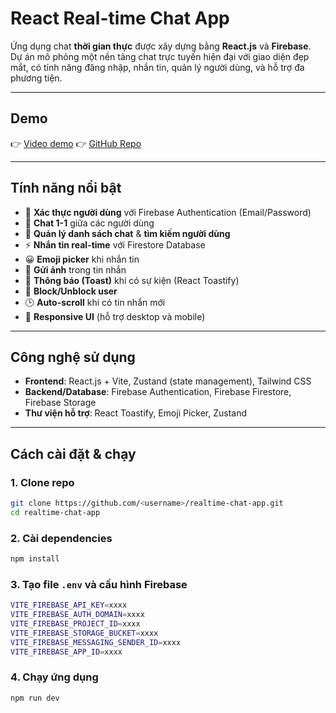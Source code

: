 # React Real-time Chat App

Ứng dụng chat **thời gian thực** được xây dựng bằng **React.js** và **Firebase**.  
Dự án mô phỏng một nền tảng chat trực tuyến hiện đại với giao diện đẹp mắt, có tính năng đăng nhập, nhắn tin, quản lý người dùng, và hỗ trợ đa phương tiện.

---

## Demo
👉 [Video demo](https://drive.google.com/file/d/1y7jNqRQtl3HtEvYT3eBUzDnGsRhSm0GP/view?usp=drive_link) 
👉 [GitHub Repo](https://github.com/<username>/realtime-chat-app)

---

## Tính năng nổi bật
- 🔐 **Xác thực người dùng** với Firebase Authentication (Email/Password)
- 👥 **Chat 1-1** giữa các người dùng
- 📂 **Quản lý danh sách chat** & **tìm kiếm người dùng**
- ⚡ **Nhắn tin real-time** với Firestore Database
- 😀 **Emoji picker** khi nhắn tin
- 📸 **Gửi ảnh** trong tin nhắn
- 📢 **Thông báo (Toast)** khi có sự kiện (React Toastify)
- 🚫 **Block/Unblock user**
- 🕒 **Auto-scroll** khi có tin nhắn mới
- 📱 **Responsive UI** (hỗ trợ desktop và mobile)

---

## Công nghệ sử dụng
- **Frontend**: React.js + Vite, Zustand (state management), Tailwind CSS  
- **Backend/Database**: Firebase Authentication, Firebase Firestore, Firebase Storage  
- **Thư viện hỗ trợ**: React Toastify, Emoji Picker, Zustand  

---

## Cách cài đặt & chạy

### 1. Clone repo
```bash
git clone https://github.com/<username>/realtime-chat-app.git
cd realtime-chat-app
```

### 2. Cài dependencies
```bash
npm install
```

### 3. Tạo file ```.env``` và cấu hình Firebase
```bash
VITE_FIREBASE_API_KEY=xxxx
VITE_FIREBASE_AUTH_DOMAIN=xxxx
VITE_FIREBASE_PROJECT_ID=xxxx
VITE_FIREBASE_STORAGE_BUCKET=xxxx
VITE_FIREBASE_MESSAGING_SENDER_ID=xxxx
VITE_FIREBASE_APP_ID=xxxx
```

### 4. Chạy ứng dụng
```bash
npm run dev
```
